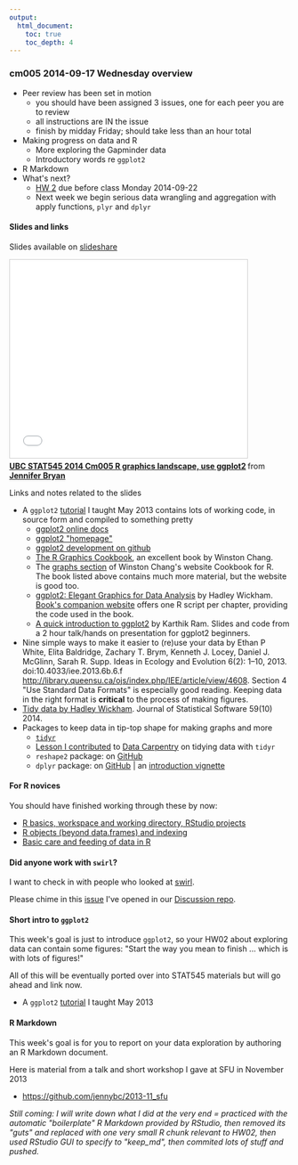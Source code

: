 ```yaml
---
output:
  html_document:
    toc: true
    toc_depth: 4
---
```


### cm005 2014-09-17 Wednesday overview

  * Peer review has been set in motion
    - you should have been assigned 3 issues, one for each peer you are to review
    - all instructions are IN the issue
    - finish by midday Friday; should take less than an hour total
  * Making progress on data and R
    - More exploring the Gapminder data
    - Introductory words re `ggplot2`
  * R Markdown
  * What's next?
    - [HW 2](hw02_explore-gapminder-use-rmarkdown.html) due before class Monday 2014-09-22
    - Next week we begin serious data wrangling and aggregation with apply functions, `plyr` and `dplyr`
    
#### Slides and links

Slides available on [slideshare](http://www.slideshare.net/jenniferbryan5811/cm005-intro-ggplot2)

<iframe src="//www.slideshare.net/slideshow/embed_code/39204474" width="427" height="356" frameborder="0" marginwidth="0" marginheight="0" scrolling="no" style="border:1px solid #CCC; border-width:1px; margin-bottom:5px; max-width: 100%;" allowfullscreen> </iframe> <div style="margin-bottom:5px"> <strong> <a href="https://www.slideshare.net/jenniferbryan5811/cm005-intro-ggplot2" title="UBC STAT545 2014 Cm005 R graphics landscape, use ggplot2" target="_blank">UBC STAT545 2014 Cm005 R graphics landscape, use ggplot2</a> </strong> from <strong><a href="http://www.slideshare.net/jenniferbryan5811" target="_blank">Jennifer Bryan</a></strong> </div>

Links and notes related to the slides

  * A `ggplot2` [tutorial](https://github.com/jennybc/ggplot2-tutorial) I taught May 2013 contains lots of working code, in source form and compiled to something pretty
    - [ggplot2 online docs](http://docs.ggplot2.org/current/)
    - [ggplot2 "homepage"](http://ggplot2.org)
    - [ggplot2 development on github](https://github.com/hadley/ggplot2) 
    - [The R Graphics Cookbook](http://shop.oreilly.com/product/0636920023135.do), an excellent book by Winston Chang.
    - The [graphs section](http://www.cookbook-r.com/Graphs/) of Winston Chang's website Cookbook for R. The book listed above contains much more material, but the website is good too.
    - [ggplot2: Elegant Graphics for Data Analysis](http://www.amazon.com/dp/0387981403/ref=cm_sw_su_dp?tag=ggplot2-20) by Hadley Wickham. [Book's companion website](http://ggplot2.org/book/) offers one R script per chapter, providing the code used in the book.
    - [A quick introduction to ggplot2](http://inundata.org/2013/04/10/a-quick-introduction-to-ggplot2/) by Karthik Ram. Slides and code from a 2 hour talk/hands on presentation for ggplot2 beginners.
  * Nine simple ways to make it easier to (re)use your data by Ethan P White, Elita Baldridge, Zachary T. Brym, Kenneth J. Locey, Daniel J. McGlinn, Sarah R. Supp. Ideas in Ecology and Evolution 6(2): 1–10, 2013. doi:10.4033/iee.2013.6b.6.f <http://library.queensu.ca/ojs/index.php/IEE/article/view/4608>. Section 4 "Use Standard Data Formats" is especially good reading. Keeping data in the right format is __critical__ to the process of making figures.
  * [Tidy data by Hadley Wickham](http://www.jstatsoft.org/v59/i10). Journal of Statistical Software 59(10) 2014.  
  * Packages to keep data in tip-top shape for making graphs and more
    - [`tidyr`](https://github.com/hadley/tidyr)
    - [Lesson I contributed](bit002_tidying-lotr-data.html) to [Data Carpentry](http://software-carpentry.org/blog/2014/05/our-first-data-carpentry-workshop.html) on tidying data with `tidyr`
    - `reshape2` package: on [GitHub](https://github.com/hadley/reshape)
    - `dplyr` package: on [GitHub](https://github.com/hadley/dplyr) | an [introduction vignette](http://cran.rstudio.com/web/packages/dplyr/vignettes/introduction.html)

#### For R novices

You should have finished working through these by now:

  * [R basics, workspace and working directory, RStudio projects](block002_hello-r-workspace-wd-project.html)
  * [R objects (beyond data.frames) and indexing](block004_basic-r-objects.html)
  * [Basic care and feeding of data in R](block006_care-feeding-data.html)

#### Did anyone work with `swirl`?

I want to check in with people who looked at [swirl](http://swirlstats.com).

Please chime in this [issue](https://github.com/STAT545-UBC/Discussion/issues/10) I've opened in our [Discussion repo](https://github.com/STAT545-UBC/Discussion).

#### Short intro to `ggplot2`

This week's goal is just to introduce `ggplot2`, so your HW02 about exploring data can contain some figures: "Start the way you mean to finish ... which is with lots of figures!"

All of this will be eventually ported over into STAT545 materials but will go ahead and link now.

  * A `ggplot2` [tutorial](https://github.com/jennybc/ggplot2-tutorial) I taught May 2013

#### R Markdown

This week's goal is for you to report on your data exploration by authoring an R Markdown document.

Here is material from a talk and short workshop I gave at SFU in November 2013

  * <https://github.com/jennybc/2013-11_sfu>
  
*Still coming: I will write down what I did at the very end = practiced with the automatic "boilerplate" R Markdown provided by RStudio, then removed its "guts" and replaced with one very small R chunk relevant to HW02, then used RStudio GUI to specify to "keep_md", then commited lots of stuff and pushed.*